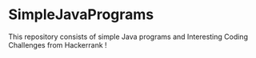 # SimpleJavaPrograms

This repository consists of simple Java programs and Interesting Coding Challenges from Hackerrank ! 
